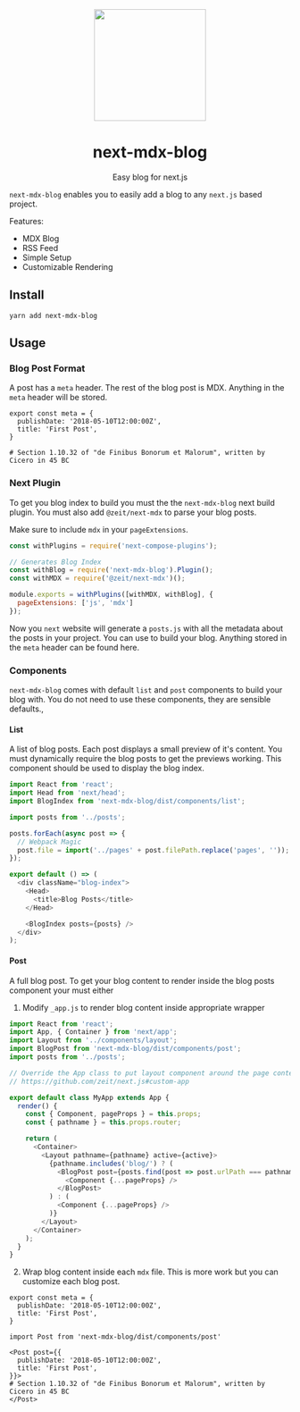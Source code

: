 <div align="center">
  <img width="200" height="200"
    src="https://s3.amazonaws.com/pix.iemoji.com/images/emoji/apple/ios-11/256/notebook.png">
  <h1>next-mdx-blog</h1>
  <p>Easy blog for next.js</p>
</div

`next-mdx-blog` enables you to easily add a blog to any `next.js` based project.

Features:

- MDX Blog
- RSS Feed
- Simple Setup
- Customizable Rendering

## Install

```
yarn add next-mdx-blog
```

## Usage

### Blog Post Format

A post has a `meta` header. The rest of the blog post is MDX. Anything in the `meta` header will be stored.

```mdx
export const meta = {
  publishDate: '2018-05-10T12:00:00Z',
  title: 'First Post',
}

# Section 1.10.32 of "de Finibus Bonorum et Malorum", written by Cicero in 45 BC
```

### Next Plugin

To get you blog index to build you must the the `next-mdx-blog` next build plugin. You must also add `@zeit/next-mdx` to parse your blog posts.

Make sure to include `mdx` in your `pageExtensions`.

```js
const withPlugins = require('next-compose-plugins');

// Generates Blog Index
const withBlog = require('next-mdx-blog').Plugin();
const withMDX = require('@zeit/next-mdx')();

module.exports = withPlugins([withMDX, withBlog], {
  pageExtensions: ['js', 'mdx']
});
```

Now you `next` website will generate a `posts.js` with all the metadata about the posts in your project. You can use to build your blog. Anything stored in the `meta` header can be found here.

### Components

`next-mdx-blog` comes with default `list` and `post` components to build your blog with. You do not need to use these components, they are sensible defaults.,

#### List

A list of blog posts. Each post displays a small preview of it's content. You must dynamically require the blog posts to get the previews working. This component should be used to display the blog index.

```js
import React from 'react';
import Head from 'next/head';
import BlogIndex from 'next-mdx-blog/dist/components/list';

import posts from '../posts';

posts.forEach(async post => {
  // Webpack Magic
  post.file = import('../pages' + post.filePath.replace('pages', ''));
});

export default () => (
  <div className="blog-index">
    <Head>
      <title>Blog Posts</title>
    </Head>

    <BlogIndex posts={posts} />
  </div>
);
```

#### Post

A full blog post. To get your blog content to render inside the blog posts component your must either

1. Modify `_app.js` to render blog content inside appropriate wrapper

```js
import React from 'react';
import App, { Container } from 'next/app';
import Layout from '../components/layout';
import BlogPost from 'next-mdx-blog/dist/components/post';
import posts from '../posts';

// Override the App class to put layout component around the page contents
// https://github.com/zeit/next.js#custom-app

export default class MyApp extends App {
  render() {
    const { Component, pageProps } = this.props;
    const { pathname } = this.props.router;

    return (
      <Container>
        <Layout pathname={pathname} active={active}>
          {pathname.includes('blog/') ? (
            <BlogPost post={posts.find(post => post.urlPath === pathname)}>
              <Component {...pageProps} />
            </BlogPost>
          ) : (
            <Component {...pageProps} />
          )}
        </Layout>
      </Container>
    );
  }
}
```

2. Wrap blog content inside each `mdx` file. This is more work but you can customize each blog post.

```mdx
export const meta = {
  publishDate: '2018-05-10T12:00:00Z',
  title: 'First Post',
}

import Post from 'next-mdx-blog/dist/components/post'

<Post post={{
  publishDate: '2018-05-10T12:00:00Z',
  title: 'First Post',
}}>
# Section 1.10.32 of "de Finibus Bonorum et Malorum", written by Cicero in 45 BC
</Post>
```

####
